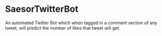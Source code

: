 # SaesorTwitterBot
An automated Twitter Bot which
when tagged in a comment section of any tweet,
will predict the number of likes that tweet will get.
